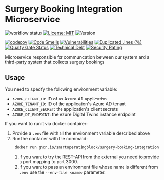 # Surgery Booking Integration Microservice

![workflow status](https://github.com/smartoperatingblock/surgery-booking-integration-microservice/actions/workflows/build-and-deploy.yml/badge.svg)
[![License: MIT](https://img.shields.io/badge/License-MIT-yellow.svg)](https://opensource.org/licenses/MIT)
![Version](https://img.shields.io/github/v/release/smartoperatingblock/surgery-booking-integration-microservice?style=plastic)

[![codecov](https://codecov.io/gh/SmartOperatingBlock/surgery-booking-integration-microservice/branch/main/graph/badge.svg?token=7GL0gAUkQp)](https://codecov.io/gh/SmartOperatingBlock/surgery-booking-integration-microservice)
[![Code Smells](https://sonarcloud.io/api/project_badges/measure?project=SmartOperatingBlock_surgery-booking-integration-microservice&metric=code_smells)](https://sonarcloud.io/summary/new_code?id=SmartOperatingBlock_surgery-booking-integration-microservice)
[![Vulnerabilities](https://sonarcloud.io/api/project_badges/measure?project=SmartOperatingBlock_surgery-booking-integration-microservice&metric=vulnerabilities)](https://sonarcloud.io/summary/new_code?id=SmartOperatingBlock_surgery-booking-integration-microservice)
[![Duplicated Lines (%)](https://sonarcloud.io/api/project_badges/measure?project=SmartOperatingBlock_surgery-booking-integration-microservice&metric=duplicated_lines_density)](https://sonarcloud.io/summary/new_code?id=SmartOperatingBlock_surgery-booking-integration-microservice)
[![Quality Gate Status](https://sonarcloud.io/api/project_badges/measure?project=SmartOperatingBlock_surgery-booking-integration-microservice&metric=alert_status)](https://sonarcloud.io/summary/new_code?id=SmartOperatingBlock_surgery-booking-integration-microservice)
[![Technical Debt](https://sonarcloud.io/api/project_badges/measure?project=SmartOperatingBlock_surgery-booking-integration-microservice&metric=sqale_index)](https://sonarcloud.io/summary/new_code?id=SmartOperatingBlock_surgery-booking-integration-microservice)
[![Security Rating](https://sonarcloud.io/api/project_badges/measure?project=SmartOperatingBlock_surgery-booking-integration-microservice&metric=security_rating)](https://sonarcloud.io/summary/new_code?id=SmartOperatingBlock_surgery-booking-integration-microservice)

Microservice responsible for communication between our system and a third-party system that collects surgery bookings

## Usage
You need to specify the following environment variable:
- `AZURE_CLIENT_ID`: ID of an Azure AD application
- `AZURE_TENANT_ID`: ID of the application's Azure AD tenant
- `AZURE_CLIENT_SECRET`: the application's client secrets
- `AZURE_DT_ENDPOINT`: the Azure Digital Twins instance endpoint

If you want to run it via docker container:
1. Provide a `.env` file with all the environment variable described above
2. Run the container with the command:
   ```bash
    docker run ghcr.io/smartoperatingblock/surgery-booking-integration-microservice:latest
    ```
   1. If you want to try the REST-API from the external you need to provide a port mapping to port 3000.
   2. If you want to pass an environment file whose name is different from `.env` use the `--env-file <name>` parameter.
